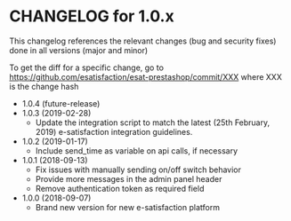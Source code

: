 CHANGELOG for 1.0.x
===================

This changelog references the relevant changes (bug and security fixes) done
in all versions (major and minor)

To get the diff for a specific change, go to https://github.com/esatisfaction/esat-prestashop/commit/XXX where
XXX is the change hash

* 1.0.4 (future-release)
* 1.0.3 (2019-02-28)
  * Update the integration script to match the latest (25th February, 2019) e-satisfaction integration guidelines.
* 1.0.2 (2019-01-17)
  * Include send_time as variable on api calls, if necessary
* 1.0.1 (2018-09-13)
  * Fix issues with manually sending on/off switch behavior
  * Provide more messages in the admin panel header
  * Remove authentication token as required field
* 1.0.0 (2018-09-07)
  * Brand new version for new e-satisfaction platform
